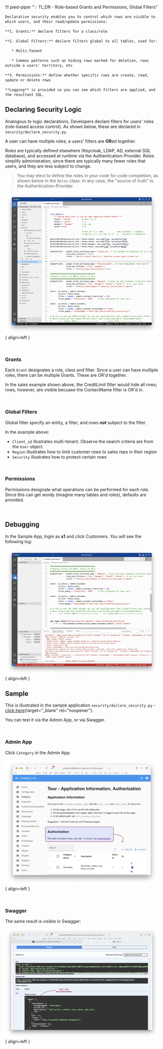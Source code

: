 !!! pied-piper ":bulb: TL;DR - Role-based Grants and Permissions, Global Filters"

    Declarative security enables you to control which rows are visible to which users, and their read/update permissions:
        
    **1. Grants:** declare filters for a class/role

    **2. Global Filters:** declare filters global to all tables, used for:

       * Multi-Tenant

       * Common patterns such as hiding rows marked for deletion, rows outside a users' territory, etc

    **3. Permissions:** define whether specific rows are create, read, update or delete rows

    **Logging** is provided so you can see which filters are applied, and the resultant SQL.



## Declaring Security Logic

Analogous to logic declarations, Developers declare filters for users' roles (role-based access control).  As shown below, these are declared in `security/declare_security.py`.

A user can have multiple roles; a users' filters are **OR**ed together.

Roles are typically defined elsewhere (Keycloak, LDAP, AD, external SQL database), and accessed at runtime via the Authentication-Provider.  Roles simplify administration, since there are typically many fewer roles that users, and they are less subject to change.  

> You may elect to define the roles in your code for code completion, as shown below in the `Roles` class.  In any case, the "source of truth" is the Authentication-Provider.

![Declare Security](images/security/declare-security.png){ align=left }

&nbsp;

### Grants

Each `Grant` designates a role, class and filter.  Since a user can have multiple roles, there can be multiple Grants.  These are OR'd together.

In the sales example shown above, the CreditLimit filter would hide all rows; rows, however, are visible becuase the ContactName filter is OR'd in.

&nbsp;

### Global Filters

Global filter specify an entity, a filter, and rows ***not*** subject to the filter.

In the example above:

* `Client_id` illustrates multi-tenant.  Observe the search criteria are from the `User` object.
* `Region` illustrates how to limit customer rows to sales reps in their region
* `Security` illustrates how to protect certain rows

&nbsp;

### Permissions

Permissions designate what operations can be performed for each role.  Since this can get wordy (imagine many tables and roles), defaults are provided.

&nbsp;
 
## Debugging

In the Sample App, login as **s1** and click Customers.  You will see the following log:

![Role-based authorization](images/security/security-logging.png){ align=left }

## Sample

This is illustrated in the sample application `security/declare_security.py` - [click here](https://github.com/ApiLogicServer/demo/blob/main/security/declare_security.py){target="_blank" rel="noopener"}.

You can test it via the Admin App, or via Swagger.

&nbsp;

### Admin App

Click `Category` in the Admin App:

![Role-based authorization](images/security/security-admin.png){ align=left }


&nbsp;

### Swagger

The same result is visible in Swagger:

![Role-based authorization](images/security/swagger-categories.png){ align=left }